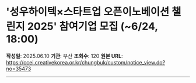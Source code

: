# '성우하이텍×스타트업 오픈이노베이션 챌린지 2025' 참여기업 모집 (~6/24, 18:00)

**작성일**: 2025.06.10
**기관**: 부산
**조회수**: 120
**원본 URL**: https://ccei.creativekorea.or.kr/chungbuk/custom/notice_view.do?no=35473

---


